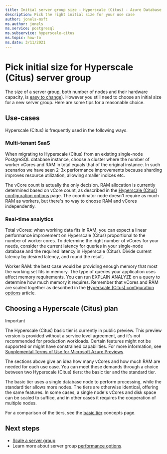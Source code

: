```yaml
---
title: Initial server group size - Hyperscale (Citus) - Azure Database for PostgreSQL
description: Pick the right initial size for your use case
author: jonels-msft
ms.author: jonels
ms.service: postgresql
ms.subservice: hyperscale-citus
ms.topic: how-to
ms.date: 3/11/2021
---
```


# Pick initial size for Hyperscale (Citus) server group

The size of a server group, both number of nodes and their hardware capacity,
is [easy to change](howto-hyperscale-scale-grow.md)). However you still need to
choose an initial size for a new server group. Here are some tips for a
reasonable choice.

## Use-cases

Hyperscale (Citus) is frequently used in the following ways.

### Multi-tenant SaaS

When migrating to Hyperscale (Citus) from an existing single-node PostgreSQL
database instance, choose a cluster where the number of worker vCores and RAM
in total equals that of the original instance. In such scenarios we have seen
2-3x performance improvements because sharding improves resource utilization,
allowing smaller indices etc.

The vCore count is actually the only decision. RAM allocation is currently
determined based on vCore count, as described in the [Hyperscale (Citus)
configuration options](concepts-hyperscale-configuration-options.md) page.
The coordinator node doesn't require as much RAM as workers, but there's
no way to choose RAM and vCores independently.

### Real-time analytics

Total vCores: when working data fits in RAM, you can expect a linear
performance improvement on Hyperscale (Citus) proportional to the number of
worker cores. To determine the right number of vCores for your needs, consider
the current latency for queries in your single-node database and the required
latency in Hyperscale (Citus). Divide current latency by desired latency, and
round the result.

Worker RAM: the best case would be providing enough memory that most
the working set fits in memory. The type of queries your application uses
affect memory requirements. You can run EXPLAIN ANALYZE on a query to determine
how much memory it requires. Remember that vCores and RAM are scaled together
as described in the [Hyperscale (Citus) configuration
options](concepts-hyperscale-configuration-options.md) article.

## Choosing a Hyperscale (Citus) plan

> [!IMPORTANT]
> The Hyperscale (Citus) basic tier is currently in public preview.  This
> preview version is provided without a service level agreement, and it's not
> recommended for production workloads. Certain features might not be supported
> or might have constrained capabilities.  For more information, see
> [Supplemental Terms of Use for Microsoft Azure
> Previews](https://azure.microsoft.com/support/legal/preview-supplemental-terms/).

The sections above give an idea how many vCores and how much RAM are needed for
each use case. You can meet these demands through a choice between two
Hyperscale (Citus) tiers: the basic tier and the standard tier.

The basic tier uses a single database node to perform processing, while the
standard tier allows more nodes. The tiers are otherwise identical, offering
the same features. In some cases, a single node's vCores and disk space can be
scaled to suffice, and in other cases it requires the cooperation of multiple
nodes.

For a comparison of the tiers, see the [basic
tier](concepts-hyperscale-tiers.md) concepts page.

## Next steps

- [Scale a server group](howto-hyperscale-scale-grow.md)
- Learn more about server group [performance
  options](concepts-hyperscale-configuration-options.md).
